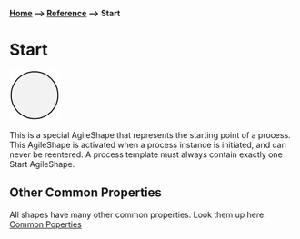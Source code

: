 __[Home](/) --> [Reference](/ref) --> Start__

# Start

![Start](media/Start.png)

This is a special AgileShape that represents the starting point of a process.
This AgileShape is activated when a process instance is initiated, and can never
be reentered. A process template must always contain exactly one Start
AgileShape.



## Other Common Properties
All shapes have many other common properties. Look them up here: [Common Poperties](common/README.md)


